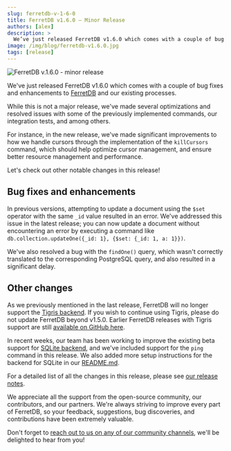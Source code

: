 ```yaml
---
slug: ferretdb-v-1-6-0
title: FerretDB v1.6.0 – Minor Release
authors: [alex]
description: >
  We’ve just released FerretDB v1.6.0 which comes with a couple of bug fixes and enhancements to the database and our existing processes.
image: /img/blog/ferretdb-v1.6.0.jpg
tags: [release]
---
```


![FerretDB v.1.6.0 - minor release](/img/blog/ferretdb-v1.6.0.jpg)

We've just released FerretDB v1.6.0 which comes with a couple of bug fixes and enhancements to [FerretDB](https://www.ferretdb.io) and our existing processes.

<!--truncate-->

While this is not a major release, we've made several optimizations and resolved issues with some of the previously implemented commands, our integration tests, and among others.

For instance, in the new release, we've made significant improvements to how we handle cursors through the implementation of the `killCursors` command, which should help optimize cursor management, and ensure better resource management and performance.

Let's check out other notable changes in this release!

## Bug fixes and enhancements

In previous versions, attempting to update a document using the `$set` operator with the same `_id` value resulted in an error.
We've addressed this issue in the latest release; you can now update a document without encountering an error by executing a command like `db.collection.updateOne({_id: 1}, {$set: {_id: 1, a: 1}})`.

We've also resolved a bug with the `findOne()` query, which wasn't correctly translated to the corresponding PostgreSQL query, and also resulted in a significant delay.

## Other changes

As we previously mentioned in the last release, FerretDB will no longer support the [Tigris backend](https://www.tigrisdata.com/).
If you wish to continue using Tigris, please do not update FerretDB beyond v1.5.0.
Earlier FerretDB releases with Tigris support are still [available on GitHub here](https://github.com/FerretDB/FerretDB/releases).

In recent weeks, our team has been working to improve the existing beta support for [SQLite backend](https://www.sqlite.org/), and we've included support for the `ping` command in this release.
We also added more setup instructions for the backend for SQLite in our [README.md](https://github.com/FerretDB/FerretDB#readme).

For a detailed list of all the changes in this release, please see [our release notes](https://github.com/FerretDB/FerretDB/releases/tag/v1.6.0).

We appreciate all the support from the open-source community, our contributors, and our partners.
We're always striving to improve every part of FerretDB, so your feedback, suggestions, bug discoveries, and contributions have been extremely valuable.

Don't forget to [reach out to us on any of our community channels](https://docs.ferretdb.io/#community), we'll be delighted to hear from you!

